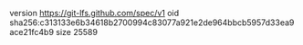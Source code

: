 version https://git-lfs.github.com/spec/v1
oid sha256:c313133e6b34618b2700994c83077a921e2de964bbcb5957d33ea9ace21fc4b9
size 25589
